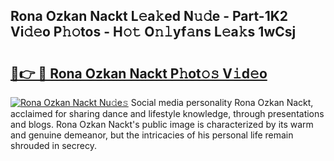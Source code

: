 ## Rona Ozkan Nackt L𝚎a𝚔ed N𝚞𝚍e - Part-1K2 Vi𝚍𝚎o P𝚑𝚘tos - H𝚘𝚝 O𝚗𝚕yf𝚊ns L𝚎a𝚔s 1wCsj

# <h2><a href="http://kf60mdf.oniu.top/?m=Rona+Ozkan+Nackt">🔗👉 🔴 Rona Ozkan Nackt P𝚑ot𝚘𝚜 V𝚒d𝚎o</a></h2>

[![Rona Ozkan Nackt Nu𝚍e𝚜](https://i.imgur.com/0qMVB7G.gif)](http://kf60mdf.oniu.top/?m=Rona+Ozkan+Nackt)
Social media personality Rona Ozkan Nackt, acclaimed for sharing dance and lifestyle knowledge, through presentations and blogs. Rona Ozkan Nackt's public image is characterized by its warm and genuine demeanor, but the intricacies of his personal life remain shrouded in secrecy.  

